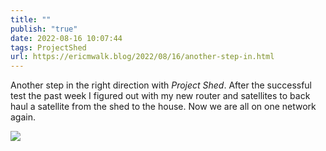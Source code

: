 ```yaml
---
title: ""
publish: "true"
date: 2022-08-16 10:07:44
tags: ProjectShed
url: https://ericmwalk.blog/2022/08/16/another-step-in.html
---
```


Another step in the right direction with *Project Shed*. After the successful test the past week I figured out with my new router and satellites to back haul a satellite from the shed to the house. Now we are all on one network again.

![](https://ericmwalk.blog/uploads/2022/a505eb4fe6.jpg)